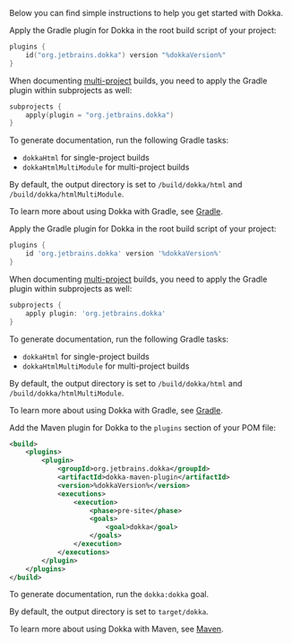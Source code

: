 [//]: # (title: Dokka 入门)

Below you can find simple instructions to help you get started with Dokka.

<tabs group="build-script">
<tab title="Gradle Kotlin DSL" group-key="kotlin">

Apply the Gradle plugin for Dokka in the root build script of your project:

```kotlin
plugins {
    id("org.jetbrains.dokka") version "%dokkaVersion%"
}
```

When documenting [multi-project](https://docs.gradle.org/current/userguide/multi_project_builds.html) builds, you need 
to apply the Gradle plugin within subprojects as well:

```kotlin
subprojects {
    apply(plugin = "org.jetbrains.dokka")
}
```

To generate documentation, run the following Gradle tasks:

* `dokkaHtml` for single-project builds
* `dokkaHtmlMultiModule` for multi-project builds

By default, the output directory is set to `/build/dokka/html` and `/build/dokka/htmlMultiModule`.

To learn more about using Dokka with Gradle, see [Gradle](dokka-gradle.md).

</tab>
<tab title="Gradle Groovy DSL" group-key="groovy">

Apply the Gradle plugin for Dokka in the root build script of your project:

```groovy
plugins {
    id 'org.jetbrains.dokka' version '%dokkaVersion%'
}
```

When documenting [multi-project](https://docs.gradle.org/current/userguide/multi_project_builds.html) builds, you need
to apply the Gradle plugin within subprojects as well:

```groovy
subprojects {
    apply plugin: 'org.jetbrains.dokka'
}
```

To generate documentation, run the following Gradle tasks:

* `dokkaHtml` for single-project builds
* `dokkaHtmlMultiModule` for multi-project builds

By default, the output directory is set to `/build/dokka/html` and `/build/dokka/htmlMultiModule`.

To learn more about using Dokka with Gradle, see [Gradle](dokka-gradle.md).

</tab>
<tab title="Maven" group-key="mvn">

Add the Maven plugin for Dokka to the `plugins` section of your POM file:

```xml
<build>
    <plugins>
        <plugin>
            <groupId>org.jetbrains.dokka</groupId>
            <artifactId>dokka-maven-plugin</artifactId>
            <version>%dokkaVersion%</version>
            <executions>
                <execution>
                    <phase>pre-site</phase>
                    <goals>
                        <goal>dokka</goal>
                    </goals>
                </execution>
            </executions>
        </plugin>
    </plugins>
</build>
```

To generate documentation, run the `dokka:dokka` goal.

By default, the output directory is set to `target/dokka`.

To learn more about using Dokka with Maven, see [Maven](dokka-maven.md).

</tab>
</tabs>
